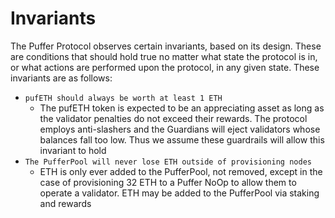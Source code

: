 # Invariants

The Puffer Protocol observes certain invariants, based on its design. These are conditions that should hold true no matter what state the protocol is in, or what actions are performed upon the protocol, in any given state. These invariants are as follows:

* `pufETH should always be worth at least 1 ETH`
    * The pufETH token is expected to be an appreciating asset as long as the validator penalties do not exceed their rewards. The protocol employs anti-slashers and the Guardians will eject validators whose balances fall too low. Thus we assume these guardrails will allow this invariant to hold
* `The PufferPool will never lose ETH outside of provisioning nodes`
    * ETH is only ever added to the PufferPool, not removed, except in the case of provisioning 32 ETH to a Puffer NoOp to allow them to operate a validator. ETH may be added to the PufferPool via staking and rewards

